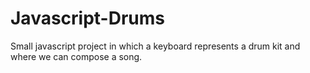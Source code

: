 # Javascript-Drums
Small javascript project in which a keyboard represents a drum kit and where we can compose a song.
